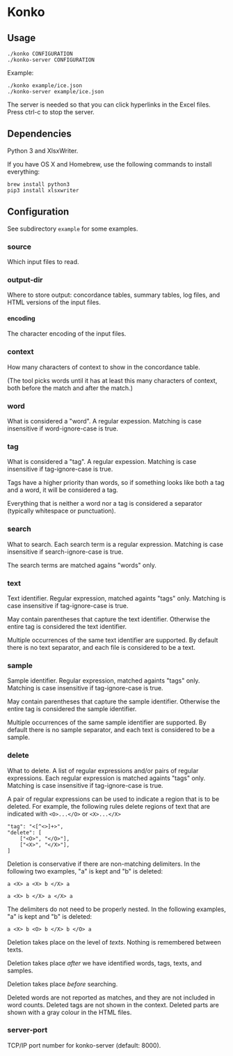 Konko
=====


Usage
-----

    ./konko CONFIGURATION
    ./konko-server CONFIGURATION

Example:

    ./konko example/ice.json
    ./konko-server example/ice.json

The server is needed so that you can click hyperlinks in the Excel
files. Press ctrl-c to stop the server.


Dependencies
------------

Python 3 and XlsxWriter.

If you have OS X and Homebrew, use the following commands to install
everything:

    brew install python3
    pip3 install xlsxwriter


Configuration
-------------

See subdirectory `example` for some examples.


### source

Which input files to read.


### output-dir

Where to store output: concordance tables, summary tables, log files,
and HTML versions of the input files.

#### encoding

The character encoding of the input files.


### context

How many characters of context to show in the concordance table.

(The tool picks words until it has at least this many characters of
context, both before the match and after the match.)


### word

What is considered a "word". A regular expession. Matching is case
insensitive if word-ignore-case is true.


### tag

What is considered a "tag". A regular expession. Matching is case
insensitive if tag-ignore-case is true.

Tags have a higher priority than words, so if something looks
like both a tag and a word, it will be considered a tag.

Everything that is neither a word nor a tag is considered a separator
(typically whitespace or punctuation).


### search

What to search. Each search term is a regular expression. Matching
is case insensitive if search-ignore-case is true.

The search terms are matched agains "words" only.


### text

Text identifier. Regular expression, matched againts "tags" only.
Matching is case insensitive if tag-ignore-case is true.

May contain parentheses that capture the text identifier. Otherwise
the entire tag is considered the text identifier.

Multiple occurrences of the same text identifier are supported.
By default there is no text separator, and each file is considered
to be a text.


### sample

Sample identifier. Regular expression, matched againts "tags" only.
Matching is case insensitive if tag-ignore-case is true.

May contain parentheses that capture the sample identifier. Otherwise
the entire tag is considered the sample identifier.

Multiple occurrences of the same sample identifier are supported.
By default there is no sample separator, and each text is considered
to be a sample.


### delete

What to delete. A list of regular expressions and/or pairs of regular
expressions. Each regular expression is matched againts "tags" only.
Matching is case insensitive if tag-ignore-case is true.

A pair of regular expressions can be used to indicate a region that
is to be deleted. For example, the following rules delete regions of
text that are indicated with `<O>...</O>` or `<X>...</X>`

    "tag": "<[^<>]+>",
    "delete": [
        ["<O>", "</O>"],
        ["<X>", "</X>"],
    ]

Deletion is conservative if there are non-matching delimiters.
In the following two examples, "a" is kept and "b" is deleted:

    a <X> a <X> b </X> a

    a <X> b </X> a </X> a

The delimiters do not need to be properly nested. In the following
examples, "a" is kept and "b" is deleted:

    a <X> b <O> b </X> b </O> a

Deletion takes place on the level of *texts*. Nothing is remembered
between texts.

Deletion takes place *after* we have identified words, tags,
texts, and samples.

Deletion takes place *before* searching.

Deleted words are not reported as matches, and they are not included
in word counts. Deleted tags are not shown in the context. Deleted
parts are shown with a gray colour in the HTML files.


### server-port

TCP/IP port number for konko-server (default: 8000).



